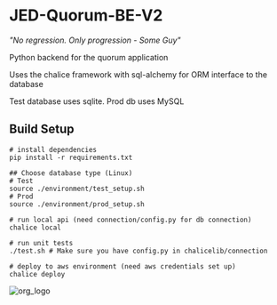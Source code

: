 # JED-Quorum-BE-V2
*"No regression. Only progression - Some Guy"*
  
Python backend for the quorum application

Uses the chalice framework with sql-alchemy for ORM interface to the database

Test database uses sqlite. Prod db uses MySQL

## Build Setup

```
# install dependencies
pip install -r requirements.txt
  
## Choose database type (Linux)
# Test
source ./environment/test_setup.sh
# Prod
source ./environment/prod_setup.sh
  
# run local api (need connection/config.py for db connection)
chalice local

# run unit tests
./test.sh # Make sure you have config.py in chalicelib/connection
  
# deploy to aws environment (need aws credentials set up)
chalice deploy
```

![org_logo](http://www.jimspestcontrol.com.au/wp-content/uploads/2016/07/Jims-Termite-and-Pest-Control-Team-313x390.gif)